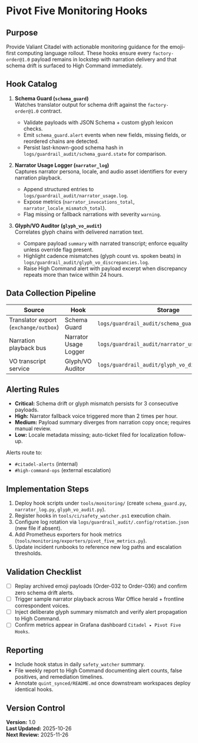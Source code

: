 # Pivot Five Monitoring Hooks

## Purpose

Provide Valiant Citadel with actionable monitoring guidance for the emoji-first computing language rollout. These hooks ensure every `factory-order@1.0` payload remains in lockstep with narration delivery and that schema drift is surfaced to High Command immediately.

## Hook Catalog

1. **Schema Guard (`schema_guard`)**  
   Watches translator output for schema drift against the `factory-order@1.0` contract.
   - Validate payloads with JSON Schema + custom glyph lexicon checks.
   - Emit `schema_guard.alert` events when new fields, missing fields, or reordered chains are detected.
   - Persist last-known-good schema hash in `logs/guardrail_audit/schema_guard.state` for comparison.

2. **Narrator Usage Logger (`narrator_log`)**  
   Captures narrator persona, locale, and audio asset identifiers for every narration playback.
   - Append structured entries to `logs/guardrail_audit/narrator_usage.log`.
   - Expose metrics (`narrator_invocations_total`, `narrator_locale_mismatch_total`).
   - Flag missing or fallback narrations with severity `warning`.

3. **Glyph/VO Auditor (`glyph_vo_audit`)**  
   Correlates glyph chains with delivered narration text.
   - Compare payload `summary` with narrated transcript; enforce equality unless override flag present.
   - Highlight cadence mismatches (glyph count vs. spoken beats) in `logs/guardrail_audit/glyph_vo_discrepancies.log`.
   - Raise High Command alert with payload excerpt when discrepancy repeats more than twice within 24 hours.

## Data Collection Pipeline

| Source | Hook | Storage | Retention |
| --- | --- | --- | --- |
| Translator export (`exchange/outbox`) | Schema Guard | `logs/guardrail_audit/schema_guard.log` | 30 days |
| Narration playback bus | Narrator Usage Logger | `logs/guardrail_audit/narrator_usage.log` | 14 days |
| VO transcript service | Glyph/VO Auditor | `logs/guardrail_audit/glyph_vo_discrepancies.log` | 30 days |

## Alerting Rules

- **Critical:** Schema drift or glyph mismatch persists for 3 consecutive payloads.
- **High:** Narrator fallback voice triggered more than 2 times per hour.
- **Medium:** Payload summary diverges from narration copy once; requires manual review.
- **Low:** Locale metadata missing; auto-ticket filed for localization follow-up.

Alerts route to:

- `#citadel-alerts` (internal)
- `#high-command-ops` (external escalation)

## Implementation Steps

1. Deploy hook scripts under `tools/monitoring/` (create `schema_guard.py`, `narrator_log.py`, `glyph_vo_audit.py`).
2. Register hooks in `tools/ci/safety_watcher.ps1` execution chain.
3. Configure log rotation via `logs/guardrail_audit/.config/rotation.json` (new file if absent).
4. Add Prometheus exporters for hook metrics (`tools/monitoring/exporters/pivot_five_metrics.py`).
5. Update incident runbooks to reference new log paths and escalation thresholds.

## Validation Checklist

- [ ] Replay archived emoji payloads (Order-032 to Order-036) and confirm zero schema drift alerts.
- [ ] Trigger sample narrator playback across War Office herald + frontline correspondent voices.
- [ ] Inject deliberate glyph summary mismatch and verify alert propagation to High Command.
- [ ] Confirm metrics appear in Grafana dashboard `Citadel ▸ Pivot Five Hooks`.

## Reporting

- Include hook status in daily `safety_watcher` summary.
- File weekly report to High Command documenting alert counts, false positives, and remediation timelines.
- Annotate `quint_synced/README.md` once downstream workspaces deploy identical hooks.

## Version Control

**Version:** 1.0  
**Last Updated:** 2025-10-26  
**Next Review:** 2025-11-26
